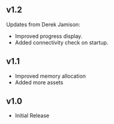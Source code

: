 ## v1.2
Updates from Derek Jamison:
- Improved progress display.
- Added connectivity check on startup.

## v1.1
- Improved memory allocation
- Added more assets 

## v1.0
- Initial Release